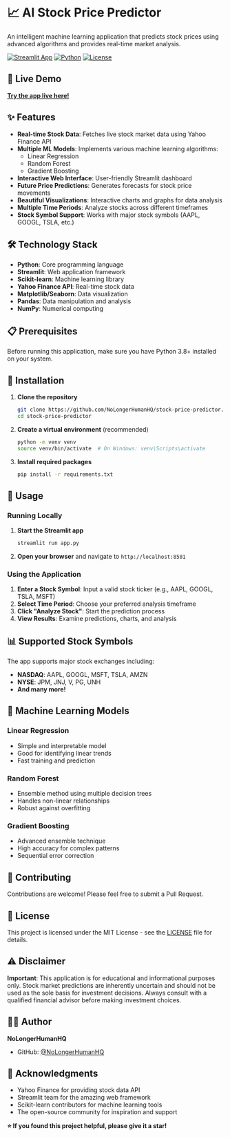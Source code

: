 # 📈 AI Stock Price Predictor

An intelligent machine learning application that predicts stock prices using advanced algorithms and provides real-time market analysis.

[![Streamlit App](https://static.streamlit.io/badges/streamlit_badge_black_white.svg)](https://aistockpricepredictor.streamlit.app/)
[![Python](https://img.shields.io/badge/python-3.8+-blue.svg)](https://python.org)
[![License](https://img.shields.io/badge/license-MIT-green.svg)](LICENSE)

## 🚀 Live Demo

**[Try the app live here!](https://aistockpricepredictor.streamlit.app/)**

## ✨ Features

- **Real-time Stock Data**: Fetches live stock market data using Yahoo Finance API
- **Multiple ML Models**: Implements various machine learning algorithms:
  - Linear Regression
  - Random Forest
  - Gradient Boosting
- **Interactive Web Interface**: User-friendly Streamlit dashboard
- **Future Price Predictions**: Generates forecasts for stock price movements
- **Beautiful Visualizations**: Interactive charts and graphs for data analysis
- **Multiple Time Periods**: Analyze stocks across different timeframes
- **Stock Symbol Support**: Works with major stock symbols (AAPL, GOOGL, TSLA, etc.)

## 🛠️ Technology Stack

- **Python**: Core programming language
- **Streamlit**: Web application framework
- **Scikit-learn**: Machine learning library
- **Yahoo Finance API**: Real-time stock data
- **Matplotlib/Seaborn**: Data visualization
- **Pandas**: Data manipulation and analysis
- **NumPy**: Numerical computing

## 📋 Prerequisites

Before running this application, make sure you have Python 3.8+ installed on your system.

## 🔧 Installation

1. **Clone the repository**
   ```bash
   git clone https://github.com/NoLongerHumanHQ/stock-price-predictor.git
   cd stock-price-predictor
   ```

2. **Create a virtual environment** (recommended)
   ```bash
   python -m venv venv
   source venv/bin/activate  # On Windows: venv\Scripts\activate
   ```

3. **Install required packages**
   ```bash
   pip install -r requirements.txt
   ```

## 🚀 Usage

### Running Locally

1. **Start the Streamlit app**
   ```bash
   streamlit run app.py
   ```

2. **Open your browser** and navigate to `http://localhost:8501`

### Using the Application

1. **Enter a Stock Symbol**: Input a valid stock ticker (e.g., AAPL, GOOGL, TSLA, MSFT)
2. **Select Time Period**: Choose your preferred analysis timeframe
3. **Click "Analyze Stock"**: Start the prediction process
4. **View Results**: Examine predictions, charts, and analysis

## 📊 Supported Stock Symbols

The app supports major stock exchanges including:
- **NASDAQ**: AAPL, GOOGL, MSFT, TSLA, AMZN
- **NYSE**: JPM, JNJ, V, PG, UNH
- **And many more!**

## 🤖 Machine Learning Models

### Linear Regression
- Simple and interpretable model
- Good for identifying linear trends
- Fast training and prediction

### Random Forest
- Ensemble method using multiple decision trees
- Handles non-linear relationships
- Robust against overfitting

### Gradient Boosting
- Advanced ensemble technique
- High accuracy for complex patterns
- Sequential error correction

## 🤝 Contributing

Contributions are welcome! Please feel free to submit a Pull Request.

## 📝 License

This project is licensed under the MIT License - see the [LICENSE](LICENSE) file for details.

## ⚠️ Disclaimer

**Important**: This application is for educational and informational purposes only. Stock market predictions are inherently uncertain and should not be used as the sole basis for investment decisions. Always consult with a qualified financial advisor before making investment choices.

## 👨‍💻 Author

**NoLongerHumanHQ**
- GitHub: [@NoLongerHumanHQ](https://github.com/NoLongerHumanHQ)

## 🙏 Acknowledgments

- Yahoo Finance for providing stock data API
- Streamlit team for the amazing web framework
- Scikit-learn contributors for machine learning tools
- The open-source community for inspiration and support

**⭐ If you found this project helpful, please give it a star!**
